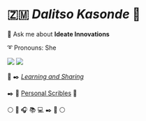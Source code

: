 🇿🇲 *Dalitso Kasonde* 🤍 
======================

 💬 Ask me about  **Ideate Innovations**
 
 ➰ Pronouns: She
 
![](https://github.com/DalitsoKasonde/github-stats/blob/master/generated/overview.svg) 
![](https://github.com/DalitsoKasonde/github-stats/blob/master/generated/languages.svg)

 📝 ✒️ [*Learning and Sharing*](www.delightfullynerdy.com)

✒️ 🖤 [Personal Scribles](dalitsokasonde.com) 💭

⚪ 🤍 🎧 📚 💻 ✒️ 🤍 ⚪ 

